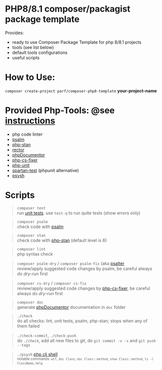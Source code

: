 # PHP8/8.1 composer/packagist package template

Provides:
* ready to use Composer Package Template for php 8/8.1 projects
* tools (see list below)
* default tools configurations
* useful scripts

# How to Use:
`composer create-project parf/composer-php8-template` **your-project-name**

# Provided Php-Tools: @see [instructions](setup-tools.howto)
* php code linter
* [psalm](https://psalm.dev/docs/annotating_code/supported_annotations/)
* [php-stan](https://phpstan.org/writing-php-code/phpdocs-basics)
* [rector](https://github.com/rectorphp/rector/blob/main/docs/rector_rules_overview.md)
* [phpDocumentor](https://docs.phpdoc.org/3.0/guide/guides/running-phpdocumentor.html#quickstart)
* [php-cs-fixer](https://mlocati.github.io/php-cs-fixer-configurator/)
* [php-unit](https://phpunit.readthedocs.io/en/9.5/writing-tests-for-phpunit.html)
* [spartan-test](https://github.com/parf/spartan-test) (phpunit alternative)
* [psysh](https://developpaper.com/psysh-php-interactive-console/)

# Scripts
> `composer test`<br>
    run [unit tests](https://github.com/parf/spartan-test). use `test-q` to run quite tests (show errors only)

> `composer psalm`<br>
    check code with [psalm](https://psalm.dev/docs/annotating_code/supported_annotations/)

> `composer stan`<br>
    check code with [php-stan](https://phpstan.org/writing-php-code/phpdocs-basics) (default level is 6)

> `composer lint`<br>
    php syntax check

> `composer psalm-dry` / `composer psalm-fix`  (aka [psalter](https://psalm.dev/docs/manipulating_code/fixing/)<br>
    review/apply suggested code changes by psalm, be careful always do *dry-run* first

> `composer cs-dry` / `composer cs-fix`<br>
    review/apply suggested code changes by [php-cs-fixer](https://mlocati.github.io/php-cs-fixer-configurator/), be careful always do *dry-run* first

> `composer doc`<br>
    generate [phpDocumentor](https://docs.phpdoc.org/3.0/guide/guides/running-phpdocumentor.html#quickstart) documentation in `doc` folder

> `./check`<br>
    do all checks: lint, unit tests, psalm, php-stan; stops when any of them failed

> `./check-commit`, `./check-push`<br>
    do `./check`, add all new files to git, do `git commit -v -s` and `git push --tags`

> `./psysh` [php cli shell](https://developpaper.com/psysh-php-interactive-console/)<br>
    <small>notable commands: `wtf`, `doc Class`, `doc Class::method`, `show Class::method`, `ls -l ClassName`, `help`</small>